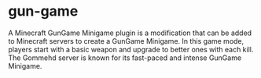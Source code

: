 # gun-game
A Minecraft GunGame Minigame plugin is a modification that can be added to Minecraft servers to create a GunGame Minigame. In this game mode, players start with a basic weapon and upgrade to better ones with each kill. The Gommehd server is known for its fast-paced and intense GunGame Minigame.
